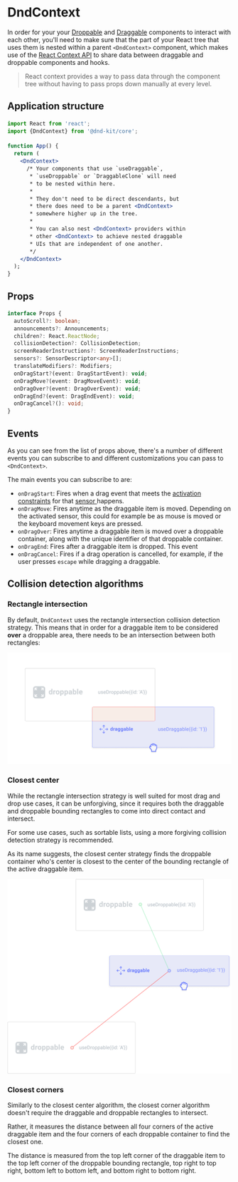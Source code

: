 # DndContext

In order for your your [Droppable](../droppable.md) and [Draggable](../draggable/) components to interact with each other, you'll need to make sure that the part of your React tree that uses them is nested within  a parent `<DndContext>` component, which makes use of the [React Context API](https://reactjs.org/docs/context.html) to share data between draggable and droppable components and hooks.

> React context provides a way to pass data through the component tree without having to pass props down manually at every level.

## Application structure

```jsx
import React from 'react';
import {DndContext} from '@dnd-kit/core';

function App() {
  return (
    <DndContext>
      /* Your components that use `useDraggable`,
       * `useDroppable` or `DraggableClone` will need
       * to be nested within here.
       *
       * They don't need to be direct descendants, but
       * there does need to be a parent <DndContext>
       * somewhere higher up in the tree.
       * 
       * You can also nest <DndContext> providers within
       * other <DndContext> to achieve nested draggable
       * UIs that are independent of one another.
       */
    </DndContext>
  );
}
```

## Props

```typescript
interface Props {
  autoScroll?: boolean;
  announcements?: Announcements;
  children?: React.ReactNode;
  collisionDetection?: CollisionDetection;
  screenReaderInstructions?: ScreenReaderInstructions;
  sensors?: SensorDescriptor<any>[];
  translateModifiers?: Modifiers;
  onDragStart?(event: DragStartEvent): void;
  onDragMove?(event: DragMoveEvent): void;
  onDragOver?(event: DragOverEvent): void;
  onDragEnd?(event: DragEndEvent): void;
  onDragCancel?(): void;
}
```

## Events

As you can see from the list of props above, there's a number of different events you can subscribe to and different customizations you can pass to `<DndContext>`.

The main events you can subscribe to are:

* `onDragStart`: Fires when a drag event that meets the [activation constraints](../constraints.md) for that [sensor ](../sensors/)happens.
* `onDragMove`:  Fires anytime as the draggable item is moved. Depending on the activated sensor, this could for example be as mouse is moved or the keyboard movement keys are pressed.
* `onDragOver`:  Fires anytime a draggable item is moved over a droppable container, along with the unique identifier of that droppable container.
* `onDragEnd`:  Fires after a draggable item is dropped. This event 
* `onDragCancel`: Fires if a drag operation is cancelled, for example, if the user presses `escape` while dragging a draggable.

## Collision detection algorithms

### Rectangle intersection

By default, `DndContext` uses the rectangle intersection collision detection strategy. This means that in order for a draggable item to be considered **over** a droppable area, there needs to be an intersection between both rectangles:

![](../../.gitbook/assets/rect-intersection.png)

### Closest center

While the rectangle intersection strategy is well suited for most drag and drop use cases, it can be unforgiving, since it requires both the draggable and droppable bounding rectangles to come into direct contact and intersect.

For some use cases, such as sortable lists, using a more forgiving collision detection strategy is recommended. 

As its name suggests, the closest center strategy finds the droppable container who's center is closest to  the center of the bounding rectangle of the active draggable item.

![](../../.gitbook/assets/closest-center-1-.png)

### Closest corners

Similarly to the closest center algorithm, the closest corner algorithm doesn't require the draggable and droppable rectangles to intersect.

Rather, it measures the distance between all four corners of the active draggable item and the four corners of each droppable container to find the closest one. 

The distance is measured from the top left corner of the draggable item to the top left corner of the droppable bounding rectangle, top right to top right, bottom left to bottom left, and bottom right to bottom right. 

